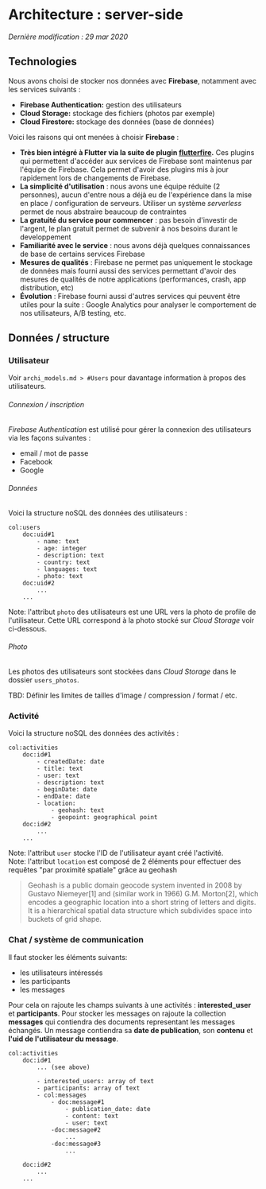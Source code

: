 # Architecture : server-side
*Dernière modification : 29 mar 2020*


## Technologies
Nous avons choisi de stocker nos données avec **Firebase**, notamment avec les services suivants :

- **Firebase Authentication:** gestion des utilisateurs
- **Cloud Storage:** stockage des fichiers (photos par exemple)
- **Cloud Firestore:** stockage des données (base de données)

Voici les raisons qui ont menées à choisir **Firebase** :
- **Très bien intégré à Flutter via la suite de plugin [flutterfire](https://github.com/FirebaseExtended/flutterfire).** Ces plugins qui permettent d'accéder aux services de Firebase sont maintenus par l'équipe de Firebase. Cela permet d'avoir des plugins mis à jour rapidement lors de changements de Firebase.
- **La simplicité d'utilisation** : nous avons une équipe réduite (2 personnes), aucun d'entre nous a déjà eu de l'expérience dans la mise en place / configuration de serveurs. Utiliser un système *serverless* permet de nous abstraire beaucoup de contraintes
- **La gratuité du service pour commencer** : pas besoin d'investir de l'argent, le plan gratuit permet de subvenir à nos besoins durant le developpement
- **Familiarité avec le service** : nous avons déjà quelques connaissances de base de certains services Firebase
- **Mesures de qualités** : Firebase ne permet pas uniquement le stockage de données mais fourni aussi des services permettant d'avoir des mesures de qualités de notre applications (performances, crash, app distribution, etc)
- **Évolution** : Firebase fourni aussi d'autres services qui peuvent être utiles pour la suite : Google Analytics pour analyser le comportement de nos utilisateurs, A/B testing, etc.

## Données / structure
### Utilisateur
Voir `archi_models.md > #Users` pour davantage information à propos des utilisateurs.
###### Connexion / inscription
*Firebase Authentication* est utilisé pour gérer la connexion des utilisateurs via les façons suivantes :
- email / mot de passe
- Facebook
- Google

###### Données
Voici la structure noSQL des données des utilisateurs :
```
col:users
    doc:uid#1
        - name: text
        - age: integer
        - description: text
        - country: text
        - languages: text
        - photo: text        
    doc:uid#2
        ...
    ...
```
Note: l'attribut `photo` des utilisateurs est une URL vers la photo de profile de l'utilisateur. Cette URL correspond à la photo stocké sur *Cloud Storage* voir ci-dessous.

###### Photo

Les photos des utilisateurs sont stockées dans *Cloud Storage* dans le dossier `users_photos`.

TBD: Définir les limites de tailles d'image / compression / format / etc.



### Activité

Voici la structure noSQL des données des activités :

```
col:activities
    doc:id#1
        - createdDate: date
        - title: text
        - user: text
        - description: text
        - beginDate: date
        - endDate: date
        - location:
            - geohash: text
            - geopoint: geographical point
    doc:id#2
        ...
    ...
```
Note: l'attribut `user` stocke l'ID de l'utilisateur ayant créé l'activité.  
Note: l'attribut `location` est composé de 2 éléments pour effectuer des requêtes "par proximité spatiale" grâce au geohash
> Geohash is a public domain geocode system invented in 2008 by Gustavo Niemeyer[1] and (similar work in 1966) G.M. Morton[2], which encodes a geographic location into a short string of letters and digits. It is a hierarchical spatial data structure which subdivides space into buckets of grid shape.


### Chat / système de communication

Il faut stocker les éléments suivants:
- les utilisateurs intéressés
- les participants
- les messages

Pour cela on rajoute les champs suivants à une activités : **interested_user** et **participants**. Pour stocker les messages on rajoute la collection **messages** qui contiendra des documents representant les messages échangés. Un message contiendra sa **date de publication**, son **contenu** et **l'uid de l'utilisateur du message**.
```
col:activities
    doc:id#1
        ... (see above)

        - interested_users: array of text
        - participants: array of text
        - col:messages
            - doc:message#1
                - publication_date: date
                - content: text
                - user: text
            -doc:message#2
                ...
            -doc:message#3
                ...

    doc:id#2
        ...
    ...
```








<!--  -->
